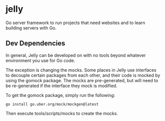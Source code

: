 # jelly

Go server framework to run projects that need websites and to learn building
servers with Go.

## Dev Dependencies

In general, Jelly can be developed on with no tools beyond whatever environment
you use for Go code.

The exception is changing the mocks. Some places in Jelly use interfaces to
decouple certain packages from each other, and their code is mocked by using the
gomock package. The mocks are pre-generated, but will need to be re-generated if
the interface they mock is modified.

To get the gomock package, simply run the following:

```
go install go.uber.org/mock/mockgen@latest
```

Then execute tools/scripts/mocks to create the mocks.